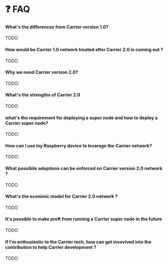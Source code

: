 # ❓ FAQ

#### What's the differences from Carrier version 1.0?

TODO

#### How would be Carrier 1.0 network treated after Carrier 2.0 is coming out ?

TODO

#### Why we need Carrier version 2.0?

TODO:

#### What's the strengths of Carrier 2.0

TODO

#### what's the requirement for deploying a super node and how to deploy a Carrier super node?

TODO:

#### How can I use my Raspberry device to levarage the Carrier network?

TODO:

#### What possibile adoptions can be enforced on Carrier version 2.0 network ?

TODO

#### What's the econimic model for Carrier 2.0 network ?

TODO

#### It's possible to make proft from running a Carrier super node in the future&#x20;

TODO

#### If I'm enthusiastic to the Carrier tech, how can get invovlved into the contribution to help Carrier development ?&#x20;

TODO







